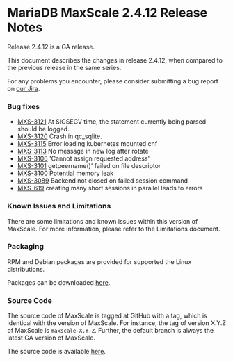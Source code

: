 # MariaDB MaxScale 2.4.12 Release Notes

Release 2.4.12 is a GA release.

This document describes the changes in release 2.4.12, when compared to the previous release in the same series.

For any problems you encounter, please consider submitting a bug report on [our Jira](https://jira.mariadb.org/projects/MXS).

### Bug fixes

* [MXS-3121](https://jira.mariadb.org/browse/MXS-3121) At SIGSEGV time, the statement currently being parsed should be logged.
* [MXS-3120](https://jira.mariadb.org/browse/MXS-3120) Crash in qc\_sqlite.
* [MXS-3115](https://jira.mariadb.org/browse/MXS-3115) Error loading kubernetes mounted cnf
* [MXS-3113](https://jira.mariadb.org/browse/MXS-3113) No message in new log after rotate
* [MXS-3106](https://jira.mariadb.org/browse/MXS-3106) 'Cannot assign requested address'
* [MXS-3101](https://jira.mariadb.org/browse/MXS-3101) getpeername()' failed on file descriptor
* [MXS-3100](https://jira.mariadb.org/browse/MXS-3100) Potential memory leak
* [MXS-3089](https://jira.mariadb.org/browse/MXS-3089) Backend not closed on failed session command
* [MXS-619](https://jira.mariadb.org/browse/MXS-619) creating many short sessions in parallel leads to errors

### Known Issues and Limitations

There are some limitations and known issues within this version of MaxScale. For more information, please refer to the Limitations document.

### Packaging

RPM and Debian packages are provided for supported the Linux distributions.

Packages can be downloaded [here](https://mariadb.com/downloads/#mariadb_platform-mariadb_maxscale).

### Source Code

The source code of MaxScale is tagged at GitHub with a tag, which is identical with the version of MaxScale. For instance, the tag of version X.Y.Z of MaxScale is `maxscale-X.Y.Z`. Further, the default branch is always the latest GA version of MaxScale.

The source code is available [here](https://github.com/mariadb-corporation/MaxScale).
